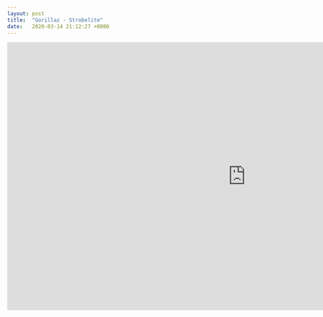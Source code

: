 ```yaml
---
layout: post
title:  "Gorillaz - Strobelite"
date:   2020-03-14 21:12:27 +0000
---
```

<div class="u-embedded-media">
  <iframe width="1104" height="621" class="u-no-margin" src="https://www.youtube.com/embed/DAXjiVuzlPw" frameborder="0" allow="accelerometer; autoplay; encrypted-media; gyroscope; picture-in-picture" allowfullscreen></iframe>
</div>
